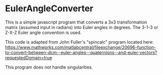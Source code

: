 # EulerAngleConverter

This is a simple javascript program that converts a 3x3 transformation matrix (assumed input in radians) into Euler angles in degrees. The 3-1-3 or Z-X-Z Euler angle convention is used.

This code is adapted from John Fuller's "spincalc" program located here:
https://www.mathworks.com/matlabcentral/fileexchange/20696-function-to-convert-between-dcm--euler-angles--quaternions--and-euler-vectors?requestedDomain=true

This program does not handle singularities.
